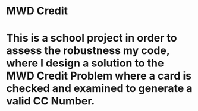 # MWD Credit
# This is a school project in order to assess the robustness my code, where I design a solution to the MWD Credit Problem where a card is checked and examined to generate a valid CC Number.
